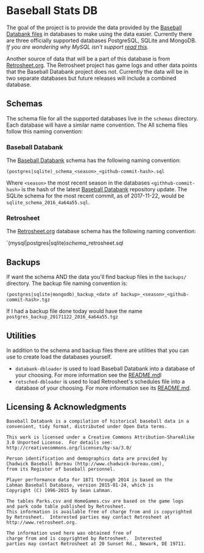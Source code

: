 # Baseball Stats DB 

The goal of the project is to provide the data provided by the [Baseball Databank files](https://github.com/chadwickbureau/baseballdatabank)  in databases to make using the data easier.  Currently there are three officially supported databases PostgreSQL, SQLite and MongoDB.  _If you are wondering why MySQL isn't support [read this](cmd/databank-dbloader/README.md#about_mysql)_.  

Another source of data that will be a part of this database is from [Retrosheet.org](http://retrosheet.org).  The Retrosheet project has game logs and other data points that the Baseball Databank project does not.  Currently the data will be in two separate databases but future releases will include a combined database.

## Schemas
The schema file for all the supported databases live in the `schemas` directory. Each database will have a similar name convention.  The All schema files follow this naming convention:

### Baseball Databank
The [Baseball Databank](https://github.com/chadwickbureau/baseballdatabank) schema has the following naming convention:

 `(postgres|sqlite)_schema_<season>_<github-commit-hash>.sql`


Where `<season>` the most recent season in the databases `<githhub-commit-hash>` is the hash of the latest [Baseball Databank](https://github.com/chadwickbureau/baseballdatabank) repository update. The SQLite schema for the most recent commit, as of 2017-11-22, would be `sqlite_schema_2016_4a64a55.sql`.  
### Retrosheet 
The [Retrosheet.org](http://www.retrosheet.org) database schema has the following naming convention:

 `(mysql|postgres|sqlite)_schema_<season>_retrosheet.sql


## Backups
If want the schema AND the data you'll find backup files in the `backups/` directory.  The backup file naming convention is:

`(postgres|sqlite|mongodb)_backup_<date of backup>_<season>_<github-commit-hash>.tgz`

If I had a backup file done today would have the name `postgres_backup_20171122_2016_4a64a55.tgz`

## Utilities
In addition to the schema and backup files there are utilities that you can use to create load the databases yourself.

* `databank-dbloader` is used to load Baseball Databank into a database of your choosing. For more information see the [README.md](cmd/databank-dbloader/README.md)l
* `retsched-dbloader` is used to load Retrosheet's schedules file into a database of your choosing. For more information see its [README.md](cmd/retrosched-dbloader/README.md).

## Licensing & Acknowledgments

```
Baseball Databank is a compilation of historical baseball data in a
convenient, tidy format, distributed under Open Data terms.

This work is licensed under a Creative Commons Attribution-ShareAlike
3.0 Unported License.  For details see:
http://creativecommons.org/licenses/by-sa/3.0/

Person identification and demographics data are provided by
Chadwick Baseball Bureau (http://www.chadwick-bureau.com),
from its Register of baseball personnel.

Player performance data for 1871 through 2014 is based on the
Lahman Baseball Database, version 2015-01-24, which is 
Copyright (C) 1996-2015 by Sean Lahman.

The tables Parks.csv and HomeGames.csv are based on the game logs
and park code table published by Retrosheet.
This information is available free of charge from and is copyrighted
by Retrosheet.  Interested parties may contact Retrosheet at 
http://www.retrosheet.org.
```

```
The information used here was obtained free of
charge from and is copyrighted by Retrosheet.  Interested
parties may contact Retrosheet at 20 Sunset Rd., Newark, DE 19711.
```
